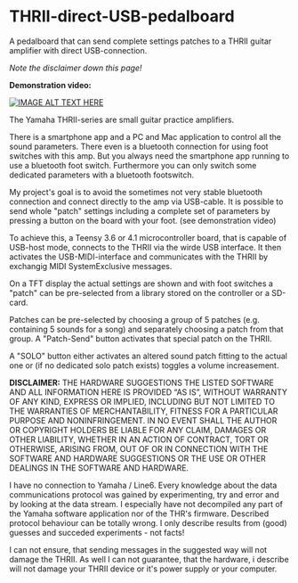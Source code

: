 # THRII-direct-USB-pedalboard
A pedalboard that can send complete settings patches to a THRII guitar amplifier with direct USB-connection.

*Note the disclaimer down this page!*

**Demonstration video:**


[![IMAGE ALT TEXT HERE](https://img.youtube.com/vi/Kstgtiw6ibM/0.jpg)](https://www.youtube.com/watch?v=Kstgtiw6ibM)

The Yamaha THRII-series are small guitar practice amplifiers.

There is a smartphone app and a PC and Mac application to control all the sound parameters.
There even is a bluetooth connection for using foot switches with this amp. But you always need the smartphone app running to use a bluetooth foot switch.
Furthermore you can only switch some dedicated parameters with a bluetooth footswitch.

My project's goal is to avoid the sometimes not very stable bluetooth connection and connect directly to the amp via USB-cable.
It is possible to send whole "patch" settings including a complete set of parameters by pressing a button on the board with your foot.
(see demonstration video)

To achieve this, a Teensy 3.6 or 4.1 microcontroller board, that is capable of USB-host mode, connects to the THRII via the wirde USB interface.
It then activates the USB-MIDI-interface and communicates with the THRII by exchangig MIDI SystemExclusive messages.

On a TFT display the actual settings are shown and with foot switches a "patch" can be pre-selected from a library stored on the controller or a SD-card.

Patches can be pre-selected by choosing a group of 5 patches (e.g. containing 5 sounds for a song) and separately choosing a patch from that group. 
A "Patch-Send" button activates that special patch on the THRII.

A "SOLO" button either activates an altered sound patch fitting to the actual one or (if no dedicated solo patch exists) toggles a volume increasement.

**DISCLAIMER:**
THE HARDWARE SUGGESTIONS THE LISTED SOFTWARE AND ALL INFORMATION HERE IS PROVIDED “AS IS”, WITHOUT WARRANTY OF ANY KIND, EXPRESS OR IMPLIED, INCLUDING BUT NOT LIMITED TO THE WARRANTIES OF MERCHANTABILITY, FITNESS FOR A PARTICULAR PURPOSE AND NONINFRINGEMENT. IN NO EVENT SHALL THE AUTHOR OR COPYRIGHT HOLDERS BE LIABLE FOR ANY CLAIM, DAMAGES OR OTHER LIABILITY, WHETHER IN AN ACTION OF CONTRACT, TORT OR OTHERWISE, ARISING FROM, OUT OF OR IN CONNECTION WITH THE SOFTWARE AND HARDWARE SUGGESTIONS OR THE USE OR OTHER DEALINGS IN THE SOFTWARE AND HARDWARE.

I have no connection to Yamaha / Line6. Every knowledge about the data communications protocol was gained by experimenting, try and error and by looking at the data stream. I especially have not decompiled any part of the Yamaha software application nor of the THR's firmware. Described protocol behaviour can be totally wrong. I only describe results from (good) guesses and succeded experiments - not facts!

I can not ensure, that sending messages in the suggested way will not damage the THRII. As well I can not guarantee, that the hardware, i describe will not damage your THRII device or it's power supply or your computer.

